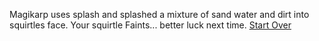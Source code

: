 Magikarp uses splash and splashed a mixture of sand water and dirt into squirtles face. Your squirtle Faints... better luck next time.
[Start Over](../start/wakeup.md)